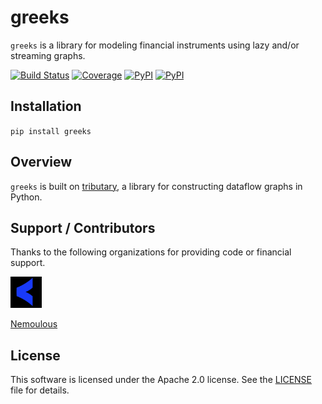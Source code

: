 # greeks
`greeks` is a library for modeling financial instruments using lazy and/or streaming graphs.

[![Build Status](https://github.com/1kbgz/greeks/workflows/Build%20Status/badge.svg?branch=main)](https://github.com/1kbgz/greeks/actions?query=workflow%3A%22Build+Status%22)
[![Coverage](https://codecov.io/gh/1kbgz/greeks/branch/main/graph/badge.svg)](https://codecov.io/gh/1kbgz/greeks)
[![PyPI](https://img.shields.io/pypi/l/greeks.svg)](https://pypi.python.org/pypi/greeks)
[![PyPI](https://img.shields.io/pypi/v/greeks.svg)](https://pypi.python.org/pypi/greeks)


## Installation

`pip install greeks`

## Overview
`greeks` is built on [tributary](https://github.com/1kbgz/tributary), a library for constructing dataflow graphs in Python.

## Support / Contributors
Thanks to the following organizations for providing code or financial support.


<a href="https://nemoulous.com"><img src="https://raw.githubusercontent.com/1kbgz/tributary/main/docs/img/nem.png" width="50"></a>

<a href="https://nemoulous.com">Nemoulous</a>

## License
This software is licensed under the Apache 2.0 license. See the [LICENSE](LICENSE) file for details.
